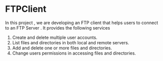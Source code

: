 # FTPClient

In this project , we are developing an FTP client that helps users to connect to an FTP Server . It provides the following services

  1. Create and delete multiple user accounts.
  2. List files and directories in both local and remote servers.
  3. Add and delete one or more files and directories.
  4. Change users permissions in accessing files and directories.
  
